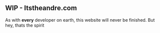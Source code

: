 ## WIP - Itstheandre.com

As with **every** developer on earth, this website will never be finished. But hey, thats the spirit
